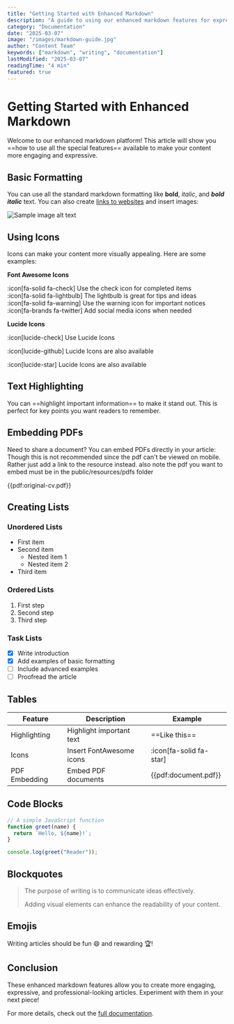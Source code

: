 ```yaml
---
title: "Getting Started with Enhanced Markdown"
description: "A guide to using our enhanced markdown features for expressive articles"
category: "Documentation"
date: "2025-03-07"
image: "/images/markdown-guide.jpg"
author: "Content Team"
keywords: ["markdown", "writing", "documentation"]
lastModified: "2025-03-07"
readingTime: "4 min"
featured: true
---
```


# Getting Started with Enhanced Markdown

Welcome to our enhanced markdown platform! This article will show you ==how to use all the special features== available to make your content more engaging and expressive.

## Basic Formatting

You can use all the standard markdown formatting like **bold**, *italic*, and ***bold italic*** text. You can also create [links to websites](https://example.com) and insert images:

![Sample image alt text](/images/sample.jpg "Sample image title")

## Using Icons

Icons can make your content more visually appealing. Here are some examples:

**Font Awesome Icons**

:icon[fa-solid fa-check] Use the check icon for completed items  
:icon[fa-solid fa-lightbulb] The lightbulb is great for tips and ideas  
:icon[fa-solid fa-warning] Use the warning icon for important notices  
:icon[fa-brands fa-twitter] Add social media icons when needed 

**Lucide Icons**

:icon[lucide-check] Use Lucide Icons

:icon[lucide-github] Lucide Icons are also available

:icon[lucide-star] Lucide Icons are also available

## Text Highlighting

You can ==highlight important information== to make it stand out. This is perfect for key points you want readers to remember.

## Embedding PDFs

Need to share a document? You can embed PDFs directly in your article: Though this is not recommended since the pdf can't be viewed on mobile. Rather just add a link to the resource instead. also note the pdf you want to embed must be in the public/resources/pdfs folder

{{pdf:original-cv.pdf}}

## Creating Lists

### Unordered Lists

- First item
- Second item
  - Nested item 1
  - Nested item 2
- Third item

### Ordered Lists

1. First step
2. Second step
3. Third step

### Task Lists

- [x] Write introduction
- [x] Add examples of basic formatting
- [ ] Include advanced examples
- [ ] Proofread the article

## Tables

| Feature | Description | Example |
|---------|-------------|---------|
| Highlighting | Highlight important text | ==Like this== |
| Icons | Insert FontAwesome icons | :icon[fa-solid fa-star] |
| PDF Embedding | Embed PDF documents | {{pdf:document.pdf}} |

## Code Blocks

```javascript
// A simple JavaScript function
function greet(name) {
  return `Hello, ${name}!`;
}

console.log(greet("Reader"));
```

## Blockquotes

> The purpose of writing is to communicate ideas effectively.
>
> Adding visual elements can enhance the readability of your content.

## Emojis

Writing articles should be fun :smile: and rewarding :trophy:!

## Conclusion

These enhanced markdown features allow you to create more engaging, expressive, and professional-looking articles. Experiment with them in your next piece!

For more details, check out the [full documentation](/resources/markdown-guide).